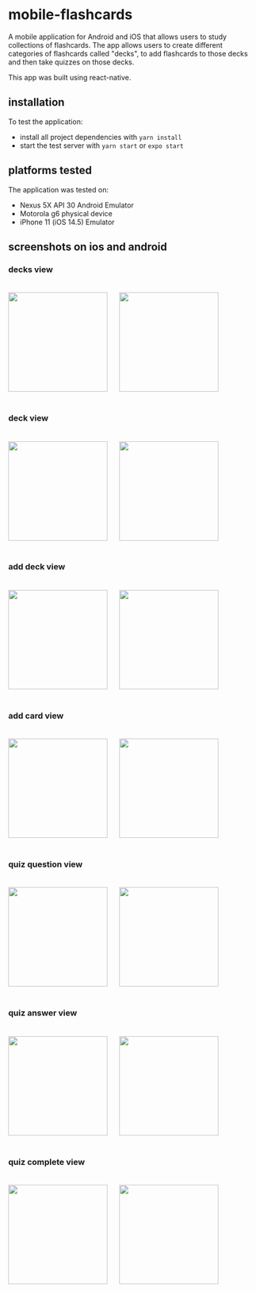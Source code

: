 # mobile-flashcards
A mobile application for Android and iOS that allows users to study collections of flashcards. The app allows users to create different categories of flashcards called "decks", to add flashcards to those decks and then take quizzes on those decks.

This app was built using react-native.

## installation

To test the application:

* install all project dependencies with `yarn install`
* start the test server with `yarn start` or `expo start`

## platforms tested

The application was tested on:

* Nexus 5X API 30 Android Emulator
* Motorola g6 physical device
* iPhone 11 (iOS 14.5) Emulator

## screenshots on ios and android

### decks view
<p float="left">
  <img src="screenshots/ios/decks.png" width="200"/> 
  <img src="screenshots/android/decks.png" hspace="20" vspace="20" width="200"/>
</p>

### deck view
<p float="left">
  <img src="screenshots/ios/deck.png" width="200"/> 
  <img src="screenshots/android/deck.png" hspace="20" vspace="20" width="200"/>
</p>

### add deck view
<p float="left">
  <img src="screenshots/ios/add_deck.png" width="200"/> 
  <img src="screenshots/android/add_deck.png" hspace="20" vspace="20" width="200"/>
</p>

### add card view
<p float="left">
  <img src="screenshots/ios/add_card.png" width="200"/> 
  <img src="screenshots/android/add_card.png" hspace="20" vspace="20" width="200"/>
</p>

### quiz question view
<p float="left">
  <img src="screenshots/ios/quiz_question.png" width="200"/> 
  <img src="screenshots/android/quiz_question.png" hspace="20" vspace="20" width="200"/>
</p>

### quiz answer view
<p float="left">
  <img src="screenshots/ios/quiz_answer.png" width="200"/> 
  <img src="screenshots/android/quiz_answer.png" hspace="20" vspace="20" width="200"/>
</p>

### quiz complete view
<p float="left">
  <img src="screenshots/ios/quiz_end.png" width="200"/> 
  <img src="screenshots/android/quiz_end.png" hspace="20" vspace="20" width="200"/>
</p>
